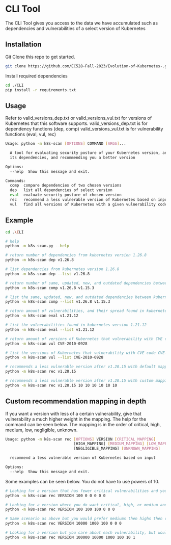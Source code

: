 # CLI Tool

The CLI Tool gives you access to the data we have accumulated such as dependencies and vulnerabilities of a select version of Kubernetes

## Installation

Git Clone this repo to get started.

```bash
git clone https://github.com/EC528-Fall-2023/Evolution-of-Kubernetes-.git
```

Install required dependencies

```bash
cd ./CLI
pip install -r requirements.txt
```

## Usage

Refer to valid_versions_dep.txt or valid_versions_vul.txt for versions of Kubernetes that this software supports.
valid_versions_dep.txt is for dependency functions (dep, comp)
valid_versions_vul.txt is for vulnerability functions (eval, vul, rec)

```bash
Usage: python -m k8s-scan [OPTIONS] COMMAND [ARGS]...

  A tool for evaluating security posture of your Kubernetes version, analyzing
  its dependencies, and recommending you a better version

Options:
  --help  Show this message and exit.

Commands:
  comp  compare dependencies of two chosen versions
  dep   list all dependencies of select version
  eval  evaluate security posture of chosen version
  rec   recommend a less vulnerable version of Kubernetes based on input
  vul   find all versions of Kubernetes with a given vulnerability code
```

## Example

```bash
cd .\CLI

# help
python -m k8s-scan.py --help

# return number of dependencies from kubernetes version 1.26.8
python -m k8s-scan dep v1.26.8

# list dependencies from kubernetes version 1.26.8
python -m k8s-scan dep --list v1.26.8

# return number of same, updated, new, and outdated dependencies between kubernetes version 1.26.8 and 1.15.3
python -m k8s-scan comp v1.26.8 v1.15.3

# list the same, updated, new, and outdated dependencies between kubernetes version 1.26.8 and 1.15.3
python -m k8s-scan comp --list v1.26.8 v1.15.3

# return amount of vulnerabilities, and their spread found in kubernetes version 1.21.12
python -m k8s-scan eval v1.21.12

# list the vulnerabilities found in kubernetes version 1.21.12
python -m k8s-scan eval --list v1.21.12

# return amount of versions of Kubernetes that vulnerability with CVE code CVE-2010-0928 was found in
python -m k8s-scan vul CVE-2010-0928

# list the versions of Kubernetes that vulnerability with CVE code CVE-2010-0928 was found in
python -m k8s-scan vul --list CVE-2010-0928

# recommends a less vulnerable version after v1.20.15 with default mapping
python -m k8s-scan rec v1.20.15

# recommends a less vulnerable version after v1.20.15 with custom mapping
python -m k8s-scan rec v1.20.15 10 10 10 10 10 10
```

## Custom recommendation mapping in depth
If you want a version with less of a certain vulnerability, give that vulnerability a much higher weight in the mapping. The help for the command can be seen below. The mapping is in the order of critical, high, medium, low, negligible, unknown. 

```bash
Usage: python -m k8s-scan rec [OPTIONS] VERSION [CRITICAL_MAPPING]
                              [HIGH_MAPPING] [MEDIUM_MAPPING] [LOW_MAPPING]
                              [NEGLIGIBLE_MAPPING] [UNKNOWN_MAPPING]

  recommend a less vulnerable version of Kubernetes based on input

Options:
  --help  Show this message and exit.
```

Some examples can be seen below. You do not have to use powers of 10.

```bash
# Looking for a version that has fewer critical vulnerabilities and you do not care about the rest
python -m k8s-scan rec VERSION 100 0 0 0 0 0

# Looking for a version where you do want critical, high, or medium and do not care about the rest
python -m k8s-scan rec VERSION 100 100 100 0 0 0

# Same scenario as above but you would prefer mediums then highs then criticals (in that order)
python -m k8s-scan rec VERSION 10000 1000 100 0 0 0

# Looking for a version but you care about each vulnerability, but would prefer lower vulnerabilities
python -m k8s-scan rec VERSION 100000 10000 1000 100 10 1

```
